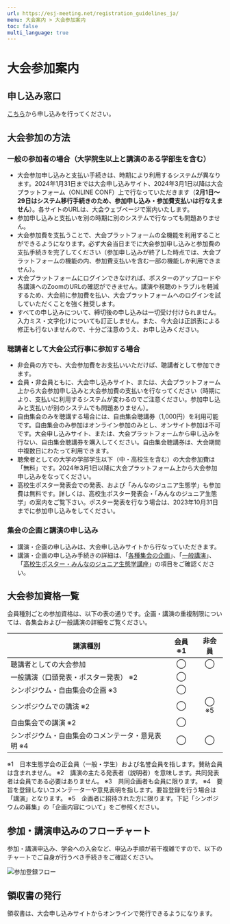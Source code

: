 ```yaml
---
url: https://esj-meeting.net/registration_guidelines_ja/
menu: 大会案内 > 大会参加案内
toc: false
multi_language: true
---
```


# 大会参加案内

## 申し込み窓口

[こちら](registration_ja)から申し込みを行ってください。

## 大会参加の方法

### 一般の参加者の場合（大学院生以上と講演のある学部生を含む）

* 大会参加申し込みと支払い手続きは、時期により利用するシステムが異なります。2024年1月31日までは大会申し込みサイト、2024年3月1日以降は大会プラットフォーム（ONLINE CONF）上で行なっていただきます（**2月1日〜29日はシステム移行手続きのため、参加申し込み・参加費支払いは行なえません**）。各サイトのURLは、大会ウェブページで案内いたします。
* 参加申し込みと支払いを別の時期に別のシステムで行なっても問題ありません。
* 大会参加費を支払うことで、大会プラットフォームの全機能を利用することができるようになります。必ず大会当日までに大会参加申し込みと参加費の支払手続きを完了してください（参加申し込みが終了した時点では、大会プラットフォームの機能の内、参加費支払いを含む一部の機能しか利用できません）。
* 大会プラットフォームにログインできなければ、ポスターのアップロードや各講演へのZoomのURLの確認ができません。講演や視聴のトラブルを軽減するため、大会前に参加費を払い、大会プラットフォームへのログインを試していただくことを強く推奨します。
* すべての申し込みについて、締切後の申し込みは一切受け付けられません。入力ミス・文字化けについても訂正しません。また、今大会は正誤表による修正も行ないませんので、十分ご注意のうえ、お申し込みください。

### 聴講者として大会公式行事に参加する場合

* 非会員の方でも、大会参加費をお支払いいただけば、聴講者として参加できます。
* 会員・非会員ともに、大会申し込みサイト、または、大会プラットフォーム上から大会参加申し込みと大会参加費の支払いを行なってください（時期により、支払いに利用するシステムが変わるのでご注意ください。参加申し込みと支払いが別のシステムでも問題ありません）。
* 自由集会のみを聴講する場合には、自由集会聴講券（1,000円）を利用可能です。自由集会のみ参加はオンライン参加のみとし、オンサイト参加は不可です。大会申し込みサイト、または、大会プラットフォームから申し込みを行ない、自由集会聴講券を購入してください。自由集会聴講券は、大会期間中複数日にわたって利用できます。
* 聴衆者としての大学の学部学生以下（中・高校生を含む）の大会参加費は「無料」です。2024年3月1日以降に大会プラットフォーム上から大会参加申し込みをなってください。
* 高校生ポスター発表会での発表、および「みんなのジュニア生態学」も参加費は無料です。詳しくは、高校生ポスター発表会・「みんなのジュニア生態学」の案内をご覧下さい。ポスター発表を行なう場合は、2023年10月31日までに参加申し込みをしてください。

### 集会の企画と講演の申し込み

* 講演・企画の申し込みは、大会申し込みサイトから行なっていただきます。
* 講演・企画の申し込み手続きの詳細は、「[各種集会の企画](session_proposal_guidelines_ja)」、「[一般講演](oral_and_poster_sessions_ja)」、「[高校生ポスター・みんなのジュニア生態学講座](high_school_student)」の項目をご確認ください。

## 大会参加資格一覧

会員種別ごとの参加資格は、以下の表の通りです。企画・講演の重複制限については、各集会および一般講演の詳細をご覧ください。

| 講演種別                                           | 会員 ※1 | 非会員 |
| -------------------------------------------------- | :------: | :----: |
| 聴講者としての大会参加                             |    ◯    |   ◯   |
| 一般講演（口頭発表・ポスター発表） ※2             |    ◯    |        |
| シンポジウム・自由集会の企画 ※3                   |    ◯    |        |
| シンポジウムでの講演 ※2                           |    ◯    | ◯ ※5 |
| 自由集会での講演 ※2                               |    ◯    |        |
| シンポジウム・自由集会のコメンテータ・意見表明 ※4 |    ◯    |   ◯   |

※1　日本生態学会の正会員（一般・学生）および名誉会員を指します。賛助会員は含まれません。
※2　講演の主たる発表者（説明者）を意味します。共同発表者は会員である必要はありません。
※3　共同企画者も会員に限ります。
※4　要旨を登録しないコメンテーターや意見表明を指します。要旨登録を行う場合は「講演」となります。
※5　企画者に招待された方に限ります。下記「シンポジウムの募集」の「企画内容について」をご参照ください。

## 参加・講演申込みのフローチャート

参加・講演申込み、学会への入会など、申込み手順が若干複雑ですので、以下のチャートでご自身が行うべき手続きをご確認ください。

![参加登録フロー](https://esj-meeting.net/wp-content/uploads/2023/09/registration_flow_ja.png)

## 領収書の発行

領収書は、大会申し込みサイトからオンラインで発行できるようになります。
<!--TODO: サイト公開後にリンクを作成-->
